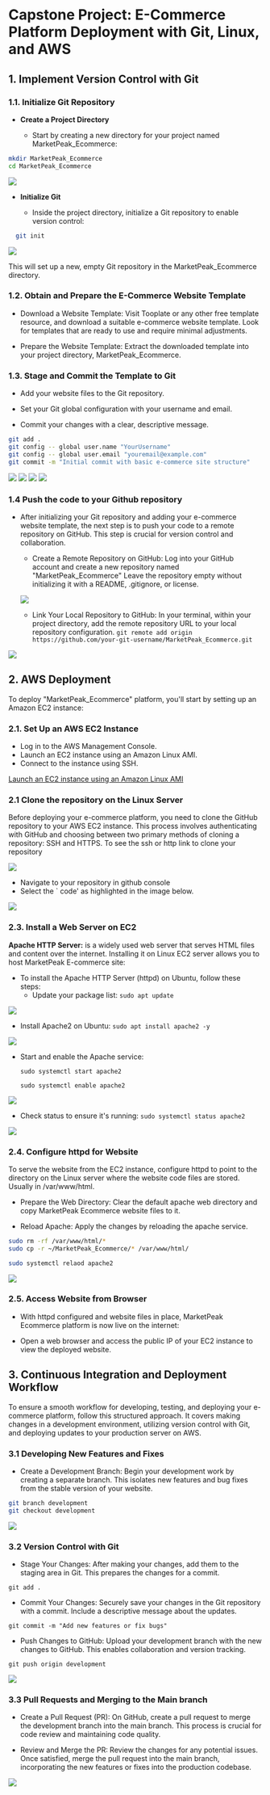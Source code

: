 # Capstone Project: E-Commerce Platform Deployment with Git, Linux, and AWS

## 1. Implement Version Control with Git

### 1.1. Initialize Git Repository

* **Create a Project Directory**

  * Start by creating a new directory for your project named MarketPeak_Ecommerce:

```bash
mkdir MarketPeak_Ecommerce
cd MarketPeak_Ecommerce
```
![](1.%20Mkdir.png)

* **Initialize Git**

  * Inside the project directory, initialize a Git repository to enable version control:

```bash
  git init
```
![](2.%20git%20init(master).png)

This will set up a new, empty Git repository in the MarketPeak_Ecommerce directory.

### 1.2. Obtain and Prepare the E-Commerce Website Template

* Download a Website Template: Visit Tooplate or any other free template resource, and download a suitable e-commerce website template. Look for templates that are ready to use and require minimal adjustments.

* Prepare the Website Template: Extract the downloaded template into your project directory, MarketPeak_Ecommerce.

### 1.3. Stage and Commit the Template to Git

* Add your website files to the Git repository.

* Set your Git global configuration with your username and email.

* Commit your changes with a clear, descriptive message.

```bash
git add .
git config -- global user.name "YourUsername"
git config -- global user.email "youremail@example.com"
git commit -m "Initial commit with basic e-commerce site structure"
```

![](3.%20git%20add.png)
![](4.%20git%20config%20username.png)
![](5.%20git%20config%20email.png)
![](6.%20git%20commit.png)

### 1.4 Push the code to your Github repository

* After initializing your Git repository and adding your e-commerce website template, the next step is to push your code to a remote repository on GitHub. This step is crucial for version control and collaboration.

    * Create a Remote Repository on GitHub: Log into your GitHub account and create a new repository named "MarketPeak_Ecommerce" Leave the repository empty without initializing it with a README, .gitignore, or license.

    ![](7.%20Empty%20repo.png)

    * Link Your Local Repository to GitHub: In your terminal, within your project directory, add the remote repository URL to your local repository configuration.  `git remote add origin https://github.com/your-git-username/MarketPeak_Ecommerce.git`

![](8.%20git%20remote%20add%20origin.png)

## 2. AWS Deployment

To deploy "MarketPeak_Ecommerce" platform, you'll start by setting up an Amazon EC2 instance:

### 2.1. Set Up an AWS EC2 Instance
* Log in to the AWS Management Console.
* Launch an EC2 instance using an Amazon Linux AMI.
* Connect to the instance using SSH.

[Launch an EC2 instance using an Amazon Linux AMI](https://eu-north-1.console.aws.amazon.com/console/home?region=eu-north-1)

### 2.1 Clone the repository on the Linux Server
Before deploying your e-commerce platform, you need to clone the GitHub repository to your AWS EC2 instance. This process involves authenticating with GitHub and choosing between two primary methods of cloning a repository: SSH and HTTPS. To see the ssh or http link to clone your repository

![](9.%20ssh%20client.png)

* Navigate to your repository in github console
* Select the ` code' as highlighted in the image below.

![](10.%20ssh-keygen.png)

### 2.3. Install a Web Server on EC2
**Apache HTTP Server:** is a widely used web server that serves HTML files and content over the internet. Installing it on Linux EC2 server allows you to host MarketPeak E-commerce site:
* To install the Apache HTTP Server (httpd) on Ubuntu, follow these steps:
    * Update your package list:  `sudo apt update`

![](11.%20apt%20update.png)

* Install Apache2 on Ubuntu: `sudo apt install apache2 -y`

![](12.%20install%20apache.png)

* Start and enable the Apache service:

    `sudo systemctl start apache2`

    `sudo systemctl enable apache2`

![](13.%20systemctl%20enable.png)

* Check status to ensure it's running:  `sudo systemctl status apache2`

![](14.%20systemctl%20status.png)

### 2.4. Configure httpd for Website

To serve the website from the EC2 instance, configure httpd to point to the directory on the Linux server where the website code files are stored. Usually in /var/www/html.

* Prepare the Web Directory: Clear the default apache web directory and copy MarketPeak Ecommerce website files to it.

* Reload Apache: Apply the changes by reloading the apache service.
```bash
sudo rm -rf /var/www/html/*
sudo cp -r ~/MarketPeak_Ecommerce/* /var/www/html/

sudo systemctl relaod apache2
```
![](15.%20Copy.png)

### 2.5. Access Website from Browser

* With httpd configured and website files in place, MarketPeak Ecommerce platform is now live on the internet:

* Open a web browser and access the public IP of your EC2 instance to view the deployed website.

## 3. Continuous Integration and Deployment Workflow

To ensure a smooth workflow for developing, testing, and deploying your e-commerce platform, follow this structured approach. It covers making changes in a development environment, utilizing version control with Git, and deploying updates to your production server on AWS.

### 3.1 Developing New Features and Fixes
* Create a Development Branch: Begin your development work by creating a separate branch. This isolates new features and bug fixes from the stable version of your website.
```bash
git branch development
git checkout development
```
![](16.%20git%20branch.png)

### 3.2 Version Control with Git
* Stage Your Changes: After making your changes, add them to the staging area in Git. This prepares the changes for a commit.

`git add .`

* Commit Your Changes: Securely save your changes in the Git repository with a commit. Include a descriptive message about the updates. 

`git commit -m "Add new features or fix bugs"`

* Push Changes to GitHub: Upload your development branch with the new changes to GitHub. This enables collaboration and version tracking.

`git push origin development`

![](17.%20Development.png)

### 3.3 Pull Requests and Merging to the Main branch

* Create a Pull Request (PR): On GitHub, create a pull request to merge the development branch into the main branch. This process is crucial for code review and maintaining code quality.

* Review and Merge the PR: Review the changes for any potential issues. Once satisfied, merge the pull request into the main branch, incorporating the new features or fixes into the production codebase.

![](19.%20Merge.png)

